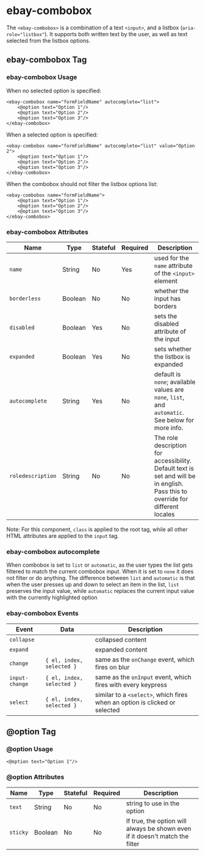 # ebay-combobox

The `<ebay-combobox>` is a combination of a text `<input>`, and a listbox (`aria-role="listbox"`). It supports both written text by the user, as well as text selected from the listbox options.

## ebay-combobox Tag

### ebay-combobox Usage

When no selected option is specified:

```marko
<ebay-combobox name="formFieldName" autocomplete="list">
    <@option text="Option 1"/>
    <@option text="Option 2"/>
    <@option text="Option 3"/>
</ebay-combobox>
```

When a selected option is specified:

```marko
<ebay-combobox name="formFieldName" autocomplete="list" value="Option 2">
    <@option text="Option 1"/>
    <@option text="Option 2"/>
    <@option text="Option 3"/>
</ebay-combobox>
```

When the combobox should not filter the listbox options list:

```marko
<ebay-combobox name="formFieldName">
    <@option text="Option 1"/>
    <@option text="Option 2"/>
    <@option text="Option 3"/>
</ebay-combobox>
```

### ebay-combobox Attributes

Name | Type | Stateful | Required | Description
--- | --- | --- | --- | ---
`name` | String | No | Yes | used for the `name` attribute of the `<input>` element
`borderless` | Boolean | No | No | whether the input has borders
`disabled` | Boolean | Yes | No | sets the disabled attribute of the input
`expanded` | Boolean | Yes | No | sets whether the listbox is expanded
`autocomplete` | String | Yes | No | default is `none`; available values are `none`,  `list`, and `automatic`. See below for more info.
`roledescription` | String | No | No | The role description for accessibility. Default text is set and will be in english. Pass this to override for different locales

Note: For this component, `class` is applied to the root tag, while all other HTML attributes are applied to the `input` tag.

### ebay-combobox autocomplete
When combobox is set to `list` or `automatic`, as the user types the list gets filtered to match the current combobox input. When it is set to `none` it does not filter or do anything.
The difference between `list` and `automatic` is that when the user presses up and down to select an item in the list, `list` preserves the input value, while `automatic` replaces the current input value with the currently highlighted option

### ebay-combobox Events

Event | Data |  Description
--- | --- | ---
`collapse` | | collapsed content
`expand` | | expanded content
`change` | `{ el, index, selected }` | same as the `onChange` event, which fires on blur
`input-change` | `{ el, index, selected }` | same as the `onInput` event, which fires with every keypress
`select` | `{ el, index, selected }` | similar to a `<select>`, which fires when an option is clicked or selected

## @option Tag

### @option Usage

```marko
<@option text="Option 1"/>
```

### @option Attributes

Name | Type | Stateful | Required | Description
--- | --- | --- | --- | ---
`text` | String | No | No | string to use in the option
`sticky` | Boolean | No | No | If true, the option will always be shown even if it doesn't match the filter
